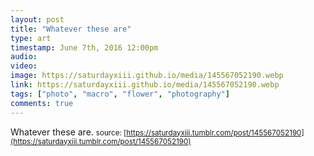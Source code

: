 ```yaml
---
layout: post
title: "Whatever these are"
type: art
timestamp: June 7th, 2016 12:00pm
audio: 
video: 
image: https://saturdayxiii.github.io/media/145567052190.webp
link: https://saturdayxiii.github.io/media/145567052190.webp
tags: ["photo", "macro", "flower", "photography"]
comments: true
---
```

Whatever these are.
<small>source: [https://saturdayxiii.tumblr.com/post/145567052190](https://saturdayxiii.tumblr.com/post/145567052190)</small>